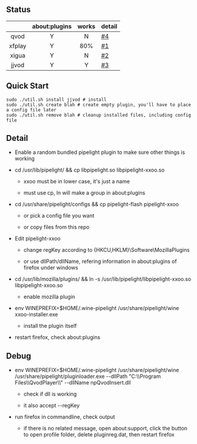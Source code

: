 Status
------

|   | about:plugins | works | detail |
|:-:|:-:|:-:|---|
| qvod  | Y | N | [#4](https://github.com/buganini/pipelight-plugins-configs/issues/4) |
| xfplay  | Y | 80% | [#1](https://github.com/buganini/pipelight-plugins-configs/issues/1) |
| xigua  | Y | N | [#2](https://github.com/buganini/pipelight-plugins-configs/issues/2) |
| jjvod  | Y | Y | [#3](https://github.com/buganini/pipelight-plugins-configs/issues/3) |

Quick Start
------

	sudo ./util.sh install jjvod # install
	sudo ./util.sh create blah # create empty plugin, you'll have to place a config file later
	sudo ./util.sh remove blah # cleanup installed files, including config file

Detail
------

- Enable a random bundled pipelight plugin to make sure other things is working

- cd /usr/lib/pipelight/ && cp libpipelight.so libpipelight-xxoo.so

	- xxoo must be in lower case, it's just a name

	- must use cp, ln will make a group in about:plugins

- cd /usr/share/pipelight/configs && cp pipelight-flash pipelight-xxoo

	- or pick a config file you want

	- or copy files from this repo

- Edit pipelight-xxoo

	- change regKey according to {HKCU,HKLM}\Software\MozillaPlugins

	- or use dllPath/dllName, refering information in about:plugins of firefox under windows

- cd /usr/lib/mozilla/plugins/ && ln -s /usr/lib/pipelight/libpipelight-xxoo.so libpipelight-xxoo.so

	- enable mozilla plugin

- env WINEPREFIX=$HOME/.wine-pipelight /usr/share/pipelight/wine xxoo-installer.exe

	- install the plugin itself

- restart firefox, check about:plugins

Debug
-----

- env WINEPREFIX=$HOME/.wine-pipelight /usr/share/pipelight/wine /usr/share/pipelight/pluginloader.exe --dllPath "C:\\\\Program Files\\\\QvodPlayer\\\\" --dllName npQvodInsert.dll

	- check if dll is working

	- it also accept --regKey

- run firefox in commandline, check output

	- if there is no related message, open about:support, click the button to open profile folder, delete pluginreg.dat, then restart firefox
